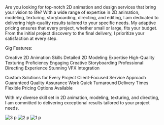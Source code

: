 
Are you looking for top-notch 2D animation and design services that bring your vision to life? With a wide range of expertise in 2D animation, modeling, texturing, storyboarding, directing, and editing, I am dedicated to delivering high-quality results tailored to your specific needs. My adaptive pricing ensures that every project, whether small or large, fits your budget. From the initial project discovery to the final delivery, I prioritize your satisfaction at every step.



Gig Features:



Creative 2D Animation Skills
Detailed 2D Modeling Expertise
High-Quality Texturing Proficiency
Engaging Creative Storyboarding
Professional Directing Experience
Stunning VFX Integration



Custom Solutions for Every Project
Client-Focused Service Approach
Guaranteed Quality Assurance Work
Quick Turnaround Delivery Times
Flexible Pricing Options Available


With my diverse skill set in 2D animation, modeling, texturing, and directing, I am committed to delivering exceptional results tailored to your project needs.

![3 p](https://github.com/user-attachments/assets/8ccc63d5-72e8-49af-bc1b-a4dc59afd7d7)
![2 p](https://github.com/user-attachments/assets/742c9701-28a6-44fe-ad34-ce37ec13a965)
![1 p](https://github.com/user-attachments/assets/37f8d7dc-a0fa-47fb-be93-9bf2df0fe027)

